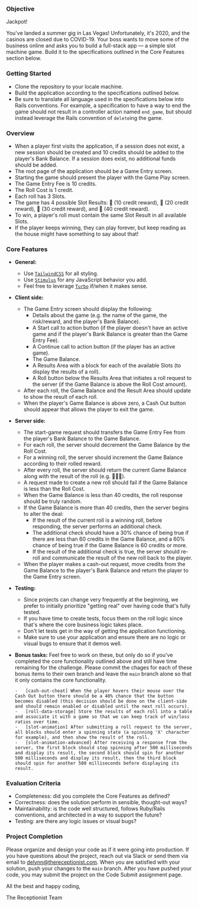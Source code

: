 <!-- @format -->

### Objective

Jackpot!

You've landed a summer gig in Las Vegas! Unfortunately, it's 2020, and the casinos are closed due to COVID-19. Your boss wants to move some of the business online and asks you to build a full-stack app — a simple slot machine game. Build it to the specifications outlined in the Core Features section below.

### Getting Started

- Clone the repository to your locale machine.
- Build the application according to the specifications outlined below.
- Be sure to translate all language used in the specifications below into Rails conventions. For example, a specification to have a way to end the game should not result in a controller action named `end_game`, but should instead leverage the Rails convention of `delete`ing the game.

### Overview

- When a player first visits the application, if a session does not exist, a new session should be created and 10 credits should be added to the player's Bank Balance. If a session does exist, no additional funds should be added.
- The root page of the application should be a Game Entry screen.
- Starting the game should present the player with the Game Play screen.
- The Game Entry Fee is 10 credits.
- The Roll Cost is 1 credit.
- Each roll has 3 Slots.
- The game has 4 possible Slot Results: 🍋 (10 credit reward), 🍊 (20 credit reward), 🍉 (30 credit reward), and 🍒 (40 credit reward).
- To win, a player's roll must contain the same Slot Result in all available Slots.
- If the player keeps winning, they can play forever, but keep reading as the house might have something to say about that!

### Core Features

- **General:**

  - Use [`TailwindCSS`](https://tailwindcss.com/) for all styling.
  - Use [`Stimulus`](https://stimulus.hotwired.dev/) for any JavaScript behavior you add.
  - Feel free to leverage [`Turbo`](https://turbo.hotwired.dev/) if/when it makes sense.

- **Client side:**

  - The Game Entry screen should display the following:
    - Details about the game (e.g. the name of the game, the risk/reward, and the player's Bank Balance).
    - A Start call to action button (if the player doesn't have an active game and if the player's Bank Balance is greater than the Game Entry Fee).
    - A Continue call to action button (if the player has an active game).
    - The Game Balance.
    - A Results Area with a block for each of the available Slots (to display the results of a roll).
    - A Roll button below the Results Area that initiates a roll request to the server (if the Game Balance is above the Roll Cost amount).
  - After each roll, the Game Balance and the Result Area should update to show the result of each roll.
  - When the player's Game Balance is above zero, a Cash Out button should appear that allows the player to exit the game.

- **Server side:**

  - The start-game request should transfers the Game Entry Fee from the player's Bank Balance to the Game Balance.
  - For each roll, the server should decrement the Game Balance by the Roll Cost.
  - For a winning roll, the server should increment the Game Balance according to their rolled reward.
  - After every roll, the server should return the current Game Balance along with the result of the roll (e.g. 🍋🍒🍊).
  - A request made to create a new roll should fail if the Game Balance is less than the Roll Cost.
  - When the Game Balance is less than 40 credits, the roll response should be truly random.
  - If the Game Balance is more than 40 credits, then the server begins to alter the deal:
    - If the result of the current roll is a winning roll, before responding, the server performs an additional check.
    - The additional check should have a 30% chance of being true if there are less than 60 credits in the Game Balance, and a 60% chance of being true if the Game Balance is 60 credits or more.
    - If the result of the additional check is true, the server should re-roll and communicate the result of the new roll back to the player.
  - When the player makes a cash-out request, move credits from the Game Balance to the player's Bank Balance and return the player to the Game Entry screen.

- **Testing:**

  - Since projects can change very frequently at the beginning, we prefer to initially prioritize "getting real" over having code that's fully tested.
  - If you have time to create tests, focus them on the roll logic since that's where the core business logic takes place.
  - Don't let tests get in the way of getting the application functioning.
  - Make sure to use your application and ensure there are no logic or visual bugs to ensure that it demos well.

- **Bonus tasks:**
  Feel free to work on these, but only do so if you've completed the core functionality outlined above and still have time remaining for the challenge. Please commit the chages for each of these bonus items to their own branch and leave the `main` branch alone so that it only contains the core functionality.

      -   [cash-out-cheat] When the player hovers their mouse over the Cash Out button there should be a 40% chance that the button becomes disabled (this decision should be done on the client-side and should remain enabled or disabled until the next roll occurs).
      -   [roll-data-storage] Store the results of each roll into a table and associate it with a game so that we can keep track of win/loss ratios over time.
      -   [slot-animation] After submitting a roll request to the server, all blocks should enter a spinning state (a spinning 'X' character for example), and then show the result of the roll.
      -   [slot-animation-advanced] After receiving a response from the server, the first block should stop spinning after 500 milliseconds and display its result, the second block should spin for another 500 milliseconds and display its result, then the third block should spin for another 500 milliseconds before displaying its result.

### Evaluation Criteria

- Completeness: did you complete the Core Features as defined?
- Correctness: does the solution perform in sensible, thought-out ways?
- Maintainability: is the code well structured, follows Ruby/Rails conventions, and architected in a way to support the future?
- Testing: are there any logic issues or visual bugs?

### Project Completion

Please organize and design your code as if it were going into production. If you have questions about the project, reach out via Slack or send them via email to delynn@thereceptionist.com. When you are satisfied with your solution, push your changes to the `main` branch. After you have pushed your code, you may submit the project on the Code Submit assignment page.

All the best and happy coding,

The Receptionist Team
